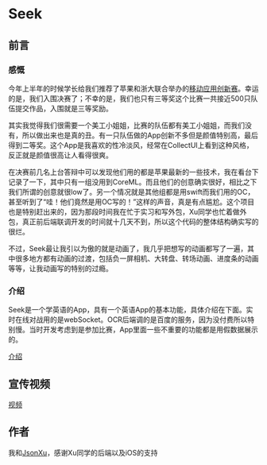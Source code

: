 # Seek


## 前言

### 感慨

今年上半年的时候学长给我们推荐了苹果和浙大联合举办的[移动应用创新赛](http://www.appcontest.net/2018/index.html)。幸运的是，我们入围决赛了；不幸的是，我们也只有三等奖这个比赛一共接近500只队伍提交作品，入围就是三等奖励。

其实我觉得我们很需要一个美工小姐姐，比赛的队伍都有美工小姐姐，而我们没有，所以做出来也是真的丑。有一只队伍做的App创新不多但是颜值特别高，最后得到二等奖。这个App是我喜欢的性冷淡风，经常在CollectUI上看到这种风格，反正就是颜值很高让人看得很爽。

在决赛前几名上台答辩中可以发现他们用的都是苹果最新的一些技术，我在看台下记录了一下，其中只有一组没用到CoreML。而且他们的创意确实很好，相比之下我们所谓的创意就很low了。另一个情况就是其他组都是用swift而我们用的OC，甚至听到了“哇！他们竟然是用OC写的！”这样的声音，真是有点尴尬。这个项目也是特别赶出来的，因为那段时间我在忙于实习和写外包，Xu同学也忙着做外包，真正前后端联调开发的时间就十几天不到，所以这个代码的整体结构确实写的很烂。

不过，Seek最让我引以为傲的就是动画了，我几乎把想写的动画都写了一遍，其中很多地方都有动画的过渡，包括负一屏相机、大转盘、转场动画、进度条的动画等等，让我动画写的特别的过瘾。

### 介绍

Seek是一个学英语的App，具有一个英语App的基本功能，具体介绍在下面。实时在线对战用的是webSocket。OCR后端调的是百度的服务，因为没付费所以特别慢。当时开发考虑到是参加比赛，App里面一些不重要的功能都是用假数据展示的。

[介绍](https://github.com/qyz777/Seek/blob/master/demo.pdf)


## 宣传视频

[视频](https://github.com/qyz777/Seek/blob/master/demo.m4v)

## 作者

我和[JsonXu](https://github.com/1070794219)，感谢Xu同学的后端以及iOS的支持
